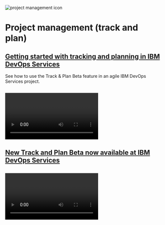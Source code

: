 ![project management icon]()

# Project management (track and plan)

## <Tutorial> [Getting started with tracking and planning in IBM DevOps Services](/tutorials/trackplan)
See how to  use the Track & Plan Beta feature in an agile IBM DevOps Services project.

## <Video tutorial> [coming soon ]()- this is part of the Node.js series: (https://www.youtube.com/watch?v=OCQWvwROuAk

## <Blog> [New Track and Plan Beta now available at IBM DevOps Services ](https://jazz.net/blog/index.php/2014/05/15/track-and-plan-beta-devops-services/)

## <Video> [new video](https://www.youtube.com/watch?feature=player_embedded&v=sKI8T6sE5b8)